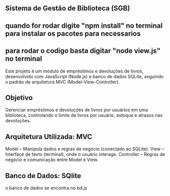 ## Sistema de Gestão de Biblioteca (SGB)

## quando for rodar digite "npm install" no terminal para instalar os pacotes para necessarios

## para rodar o codigo basta digitar "node view.js" no terminal

Este projeto é um módulo de empréstimos e devoluções de livros, desenvolvido com JavaScript (Node.js) e banco de dados SQLite, seguindo o padrão de arquitetura MVC (Model-View-Controller).

## Objetivo
Gerenciar empréstimos e devoluções de livros por usuários em uma biblioteca, controlando o limite de livros por usuário, estoque e atrasos nas devoluções.

## Arquitetura Utilizada: MVC
Model – Manipula dados e regras de negócio (conectado ao SQLite).
View – Interface de texto (terminal), onde o usuário interage.
Controller – Regras de negócio e comunicação entre Model e View.

## Banco de Dados: SQlite
o banco de dados se encontra no bd.js